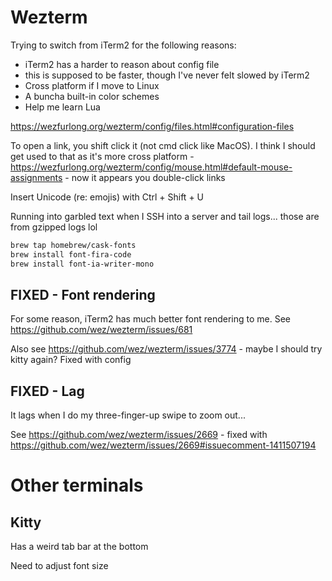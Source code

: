# Wezterm

Trying to switch from iTerm2 for the following reasons:

- iTerm2 has a harder to reason about config file
- this is supposed to be faster, though I've never felt slowed by iTerm2
- Cross platform if I move to Linux
- A buncha built-in color schemes
- Help me learn Lua

https://wezfurlong.org/wezterm/config/files.html#configuration-files

To open a link, you shift click it (not cmd click like MacOS). I think I should
get used to that as it's more cross platform -
https://wezfurlong.org/wezterm/config/mouse.html#default-mouse-assignments - now it appears you double-click links

Insert Unicode (re: emojis) with Ctrl + Shift + U

Running into garbled text when I SSH into a server and tail logs... those are from gzipped logs lol

```bash
brew tap homebrew/cask-fonts
brew install font-fira-code
brew install font-ia-writer-mono
```

## FIXED - Font rendering

For some reason, iTerm2 has much better font rendering to me. See https://github.com/wez/wezterm/issues/681

Also see https://github.com/wez/wezterm/issues/3774 - maybe I should try kitty again? Fixed with config

## FIXED - Lag 

It lags when I do my three-finger-up swipe to zoom out...

See https://github.com/wez/wezterm/issues/2669 - fixed with https://github.com/wez/wezterm/issues/2669#issuecomment-1411507194

# Other terminals

## Kitty

Has a weird tab bar at the bottom

Need to adjust font size

